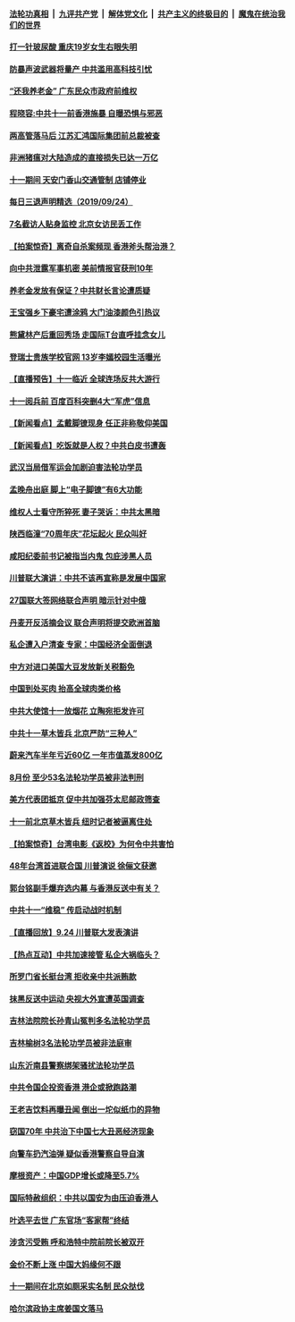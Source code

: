 ####  [法轮功真相](../../../../basic/blob/master/README.md?t=09251026) &nbsp;|&nbsp; [九评共产党](../../../../9ping.md/blob/master/README.md?t=09251026) &nbsp;|&nbsp; [解体党文化](../../../../jtdwh.md/blob/master/README.md?t=09251026)  &nbsp;|&nbsp; [共产主义的终极目的](../../../../gczydzjmd.md/blob/master/README.md?t=09251026) &nbsp;|&nbsp; [魔鬼在统治我们的世界](../../../../mgztzwmdsj.md/blob/master/README.md?t=09251026) 


#### [打一针玻尿酸 重庆19岁女生右眼失明](../pages/nsc413/n11545552.md?t=09251026) 

#### [防暴声波武器将量产 中共滥用高科技引忧](../pages/nsc413/n11545207.md?t=09251026) 

#### [“还我养老金” 广东民众市政府前维权](../pages/nsc413/n11545270.md?t=09251026) 

#### [程晓容:中共十一前香港施暴 自曝恐惧与邪恶](../pages/nsc413/n11544669.md?t=09251026) 

#### [两高管落马后 江苏汇鸿国际集团前总裁被查](../pages/nsc413/n11545178.md?t=09251026) 

#### [非洲猪瘟对大陆造成的直接损失已达一万亿](../pages/nsc413/n11544679.md?t=09251026) 

#### [十一期间 天安门香山交通管制 店铺停业](../pages/nsc413/n11544872.md?t=09251026) 

#### [每日三退声明精选（2019/09/24）](../pages/nsc413/n11544882.md?t=09251026) 

#### [7名截访人贴身监控 北京女访民丢工作](../pages/nsc413/n11544647.md?t=09251026) 

#### [【拍案惊奇】离奇自杀案频现 香港斧头帮治港？](../pages/nsc413/n11544688.md?t=09251026) 

#### [向中共泄露军事机密 美前情报官获刑10年](../pages/nsc413/n11544602.md?t=09251026) 

#### [养老金发放有保证？中共财长言论遭质疑](../pages/nsc413/n11544537.md?t=09251026) 

#### [王宝强乡下豪宅遭涂鸦 大门油漆颜色引热议](../pages/nsc413/n11544375.md?t=09251026) 

#### [熊黛林产后重回秀场 走国际T台直呼挂念女儿](../pages/nsc413/n11544034.md?t=09251026) 

#### [登瑞士贵族学校官网 13岁李嫣校园生活曝光](../pages/nsc413/n11544222.md?t=09251026) 

#### [【直播预告】十一临近 全球连场反共大游行](../pages/nsc413/n11544233.md?t=09251026) 

#### [十一阅兵前 百度百科突删4大“军虎”信息](../pages/nsc413/n11544445.md?t=09251026) 

#### [【新闻看点】孟戴脚镣现身 任正非称敬仰美国](../pages/nsc413/n11544091.md?t=09251026) 

#### [【新闻看点】吃饭就是人权？中共白皮书遭轰](../pages/nsc413/n11543678.md?t=09251026) 

#### [武汉当局借军运会加剧迫害法轮功学员](../pages/nsc413/n11544229.md?t=09251026) 

#### [孟晚舟出庭 脚上“电子脚镣”有6大功能](../pages/nsc413/n11543861.md?t=09251026) 

#### [维权人士看守所猝死 妻子哭诉：中共太黑暗](../pages/nsc413/n11544101.md?t=09251026) 

#### [陕西临潼“70周年庆”花坛起火 民众叫好](../pages/nsc413/n11544107.md?t=09251026) 

#### [咸阳纪委前书记被指当内鬼 包庇涉黑人员](../pages/nsc413/n11544210.md?t=09251026) 

#### [川普联大演讲：中共不该再宣称是发展中国家](../pages/nsc413/n11544133.md?t=09251026) 

#### [27国联大签网络联合声明 暗示针对中俄](../pages/nsc413/n11544052.md?t=09251026) 

#### [丹麦开反活摘会议 联合声明将提交欧洲首脑](../pages/nsc413/n11543833.md?t=09251026) 

#### [私企遭入户清查 专家：中国经济全面倒退](../pages/nsc413/n11542207.md?t=09251026) 

#### [中方对进口美国大豆发放新关税豁免](../pages/nsc413/n11544016.md?t=09251026) 

#### [中国到处买肉 抬高全球肉类价格](../pages/nsc413/n11543663.md?t=09251026) 

#### [中共大使馆十一放烟花 立陶宛拒发许可](../pages/nsc413/n11543965.md?t=09251026) 

#### [中共十一草木皆兵 北京严防“三种人”](../pages/nsc413/n11543738.md?t=09251026) 

#### [蔚来汽车半年亏近60亿 一年市值蒸发800亿](../pages/nsc413/n11543938.md?t=09251026) 

#### [8月份 至少53名法轮功学员被非法判刑](../pages/nsc413/n11543208.md?t=09251026) 

#### [美方代表团抵京 促中共加强芬太尼邮政筛查](../pages/nsc413/n11543846.md?t=09251026) 

#### [十一前北京草木皆兵 纽时记者被逼离住处](../pages/nsc413/n11543774.md?t=09251026) 

#### [【拍案惊奇】台湾电影《返校》为何令中共害怕](../pages/nsc413/n11542455.md?t=09251026) 

#### [48年台湾首进联合国 川普演说 徐俪文获邀](../pages/nsc413/n11542514.md?t=09251026) 

#### [郭台铭副手爆弃选内幕 与香港反送中有关？](../pages/nsc413/n11543310.md?t=09251026) 

#### [中共十一“维稳” 传启动战时机制](../pages/nsc413/n11540571.md?t=09251026) 

#### [【直播回放】9.24 川普联大发表演讲](../pages/nsc413/n11541984.md?t=09251026) 

#### [【热点互动】中共加速接管 私企大祸临头？](../pages/nsc413/n11543704.md?t=09251026) 

#### [所罗门省长挺台湾 拒收亲中共派贿款](../pages/nsc413/n11543363.md?t=09251026) 


#### [抹黑反送中运动 央视大外宣遭英国调查](../pages/nsc413/n11543683.md?t=09251026) 

#### [吉林法院院长孙青山冤判多名法轮功学员](../pages/nsc413/n11535135.md?t=09251026) 

#### [吉林榆树3名法轮功学员被非法庭审](../pages/nsc413/n11516642.md?t=09251026) 

#### [山东沂南县警察绑架骚扰法轮功学员](../pages/nsc413/n11523456.md?t=09251026) 

#### [中共令国企投资香港 港企或掀跑路潮](../pages/nsc413/n11543093.md?t=09251026) 

#### [王老吉饮料再曝丑闻 倒出一坨似纸巾的异物](../pages/nsc413/n11543204.md?t=09251026) 

#### [窃国70年 中共治下中国七大丑恶经济现象](../pages/nsc413/n11542588.md?t=09251026) 

#### [向警车扔汽油弹 疑似香港警察自导自演](../pages/nsc413/n11543198.md?t=09251026) 

#### [摩根资产：中国GDP增长或降至5.7%](../pages/nsc413/n11542887.md?t=09251026) 

#### [国际特赦组织：中共以国安为由压迫香港人](../pages/nsc413/n11543044.md?t=09251026) 

#### [叶选平去世 广东官场“客家帮”终结](../pages/nsc413/n11542595.md?t=09251026) 

#### [涉贪污受贿 呼和浩特中院前院长被双开](../pages/nsc413/n11542704.md?t=09251026) 

#### [金价不断上涨 中国大妈缘何不跟](../pages/nsc413/n11542431.md?t=09251026) 

#### [十一期间在北京如厕采实名制 民众挞伐](../pages/nsc413/n11542425.md?t=09251026) 

#### [哈尔滨政协主席姜国文落马](../pages/nsc413/n11542748.md?t=09251026) 

